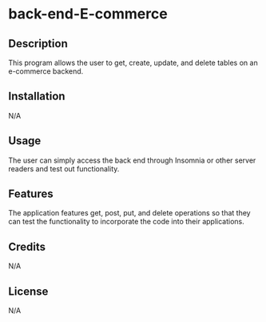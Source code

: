 # back-end-E-commerce

## Description

This program allows the user to get, create, update, and delete tables on an e-commerce backend. 

## Installation

N/A

## Usage

The user can simply access the back end through Insomnia or other server readers and test out functionality. 

## Features

The application features get, post, put, and delete operations so that they can test the functionality to incorporate the code into their applications.

## Credits
 
N/A

## License

N/A
